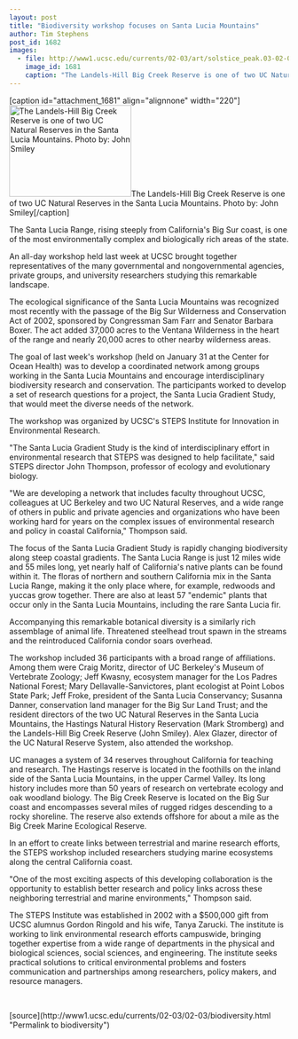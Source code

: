 ```yaml
---
layout: post
title: "Biodiversity workshop focuses on Santa Lucia Mountains"
author: Tim Stephens
post_id: 1682
images:
  - file: http://www1.ucsc.edu/currents/02-03/art/solstice_peak.03-02-03.224.jpg
    image_id: 1681
    caption: "The Landels-Hill Big Creek Reserve is one of two UC Natural Reserves in the Santa Lucia Mountains. Photo by: John Smiley"
---
```


[caption id="attachment_1681" align="alignnone" width="220"]<a href="http://localhost/mysite/wp-content/uploads/2003/02/solstice_peak.03-02-03.224.jpg"><img class="size-full wp-image-1681" src="http://localhost/mysite/wp-content/uploads/2003/02/solstice_peak.03-02-03.224.jpg" alt="The Landels-Hill Big Creek Reserve is one of two UC Natural Reserves in the Santa Lucia Mountains. Photo by: John Smiley" width="220" height="165" /></a>The Landels-Hill Big Creek Reserve is one of two UC Natural Reserves in the Santa Lucia Mountains. Photo by: John Smiley[/caption]
<p>
  The Santa Lucia Range, rising steeply from California's Big Sur coast, is one of the most environmentally complex and biologically rich areas of the state.
</p>
<p>
  An all-day workshop held last week at UCSC brought together representatives of the many governmental and nongovernmental agencies, private groups, and university researchers studying this remarkable landscape.<br>
</p>
<p>
  The ecological significance of the Santa Lucia Mountains was recognized most recently with the passage of the Big Sur Wilderness and Conservation Act of 2002, sponsored by Congressman Sam Farr and Senator Barbara Boxer. The act added 37,000 acres to the Ventana Wilderness in the heart of the range and nearly 20,000 acres to other nearby wilderness areas.<br>
</p>
<p>
  The goal of last week's workshop (held on January 31 at the Center for Ocean Health) was to develop a coordinated network among groups working in the Santa Lucia Mountains and encourage interdisciplinary biodiversity research and conservation. The participants worked to develop a set of research questions for a project, the Santa Lucia Gradient Study, that would meet the diverse needs of the network.<br>
</p>
<p>
  The workshop was organized by UCSC's STEPS Institute for Innovation in Environmental Research.<br>
</p>
<p>
  "The Santa Lucia Gradient Study is the kind of interdisciplinary effort in environmental research that STEPS was designed to help facilitate," said STEPS director John Thompson, professor of ecology and evolutionary biology.<br>
</p>
<p>
  "We are developing a network that includes faculty throughout UCSC, colleagues at UC Berkeley and two UC Natural Reserves, and a wide range of others in public and private agencies and organizations who have been working hard for years on the complex issues of environmental research and policy in coastal California," Thompson said.<br>
</p>
<p>
  The focus of the Santa Lucia Gradient Study is rapidly changing biodiversity along steep coastal gradients. The Santa Lucia Range is just 12 miles wide and 55 miles long, yet nearly half of California's native plants can be found within it. The floras of northern and southern California mix in the Santa Lucia Range, making it the only place where, for example, redwoods and yuccas grow together. There are also at least 57 "endemic" plants that occur only in the Santa Lucia Mountains, including the rare Santa Lucia fir.<br>
</p>
<p>
  Accompanying this remarkable botanical diversity is a similarly rich assemblage of animal life. Threatened steelhead trout spawn in the streams and the reintroduced California condor soars overhead.<br>
</p>
<p>
  The workshop included 36 participants with a broad range of affiliations. Among them were Craig Moritz, director of UC Berkeley's Museum of Vertebrate Zoology; Jeff Kwasny, ecosystem manager for the Los Padres National Forest; Mary Dellavalle-Sanvictores, plant ecologist at Point Lobos State Park; Jeff Froke, president of the Santa Lucia Conservancy; Susanna Danner, conservation land manager for the Big Sur Land Trust; and the resident directors of the two UC Natural Reserves in the Santa Lucia Mountains, the Hastings Natural History Reservation (Mark Stromberg) and the Landels-Hill Big Creek Reserve (John Smiley). Alex Glazer, director of the UC Natural Reserve System, also attended the workshop.<br>
</p>
<p>
  UC manages a system of 34 reserves throughout California for teaching and research. The Hastings reserve is located in the foothills on the inland side of the Santa Lucia Mountains, in the upper Carmel Valley. Its long history includes more than 50 years of research on vertebrate ecology and oak woodland biology. The Big Creek Reserve is located on the Big Sur coast and encompasses several miles of rugged ridges descending to a rocky shoreline. The reserve also extends offshore for about a mile as the Big Creek Marine Ecological Reserve.<br>
</p>
<p>
  In an effort to create links between terrestrial and marine research efforts, the STEPS workshop included researchers studying marine ecosystems along the central California coast.<br>
</p>
<p>
  "One of the most exciting aspects of this developing collaboration is the opportunity to establish better research and policy links across these neighboring terrestrial and marine environments," Thompson said.<br>
</p>
<p>
  The STEPS Institute was established in 2002 with a $500,000 gift from UCSC alumnus Gordon Ringold and his wife, Tanya Zarucki. The institute is working to link environmental research efforts campuswide, bringing together expertise from a wide range of departments in the physical and biological sciences, social sciences, and engineering. The institute seeks practical solutions to critical environmental problems and fosters communication and partnerships among researchers, policy makers, and resource managers.<br>
</p>
<p>
  <br>

</p>
<p>

</p>
[source](http://www1.ucsc.edu/currents/02-03/02-03/biodiversity.html "Permalink to biodiversity")
